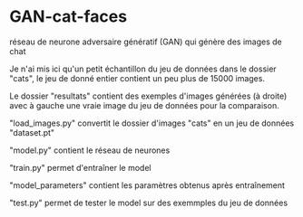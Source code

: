 # GAN-cat-faces

réseau de neurone adversaire génératif (GAN) qui génère des images de chat

Je n'ai mis ici qu'un petit échantillon du jeu de données dans le dossier "cats", le jeu de donné entier contient un peu plus de 15000 images.

Le dossier "resultats" contient des exemples d'images générées (à droite) avec à gauche une vraie image du jeu de données pour la comparaison.



"load_images.py" convertit le dossier d'images "cats" en un jeu de données "dataset.pt"

"model.py" contient le réseau de neurones

"train.py" permet d'entraîner le model

"model_parameters" contient les paramètres obtenus après entraînement

"test.py" permet de tester le model sur des exemmples du jeu de données

